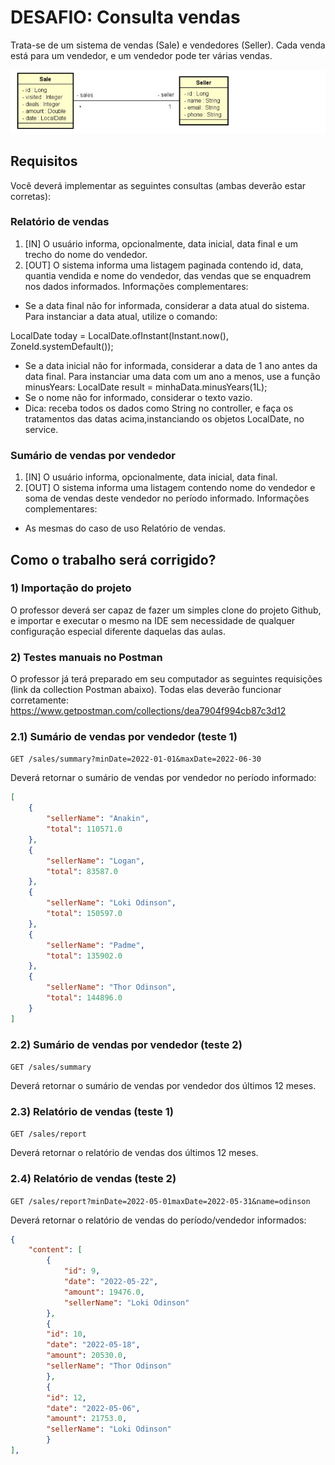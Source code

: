 
# DESAFIO: Consulta vendas

Trata-se de um sistema de vendas (Sale) e vendedores (Seller). Cada venda está para um vendedor, e um
vendedor pode ter várias vendas.

![Diagrama das Classes](https://github.com/vinic1u/desafio-consulta-vendas/blob/main/readme_imagens/diagrama.png?raw=true)

## Requisitos
Você deverá implementar as seguintes consultas (ambas deverão estar corretas):

### Relatório de vendas
1. [IN] O usuário informa, opcionalmente, data inicial, data final e um trecho do nome do vendedor.
2. [OUT] O sistema informa uma listagem paginada contendo id, data, quantia vendida e nome do
vendedor, das vendas que se enquadrem nos dados informados.
Informações complementares:
- Se a data final não for informada, considerar a data atual do sistema. Para instanciar a data atual, utilize o comando:

LocalDate today = LocalDate.ofInstant(Instant.now(), ZoneId.systemDefault());

- Se a data inicial não for informada, considerar a data de 1 ano antes da data final. Para instanciar
uma data com um ano a menos, use a função minusYears:
LocalDate result = minhaData.minusYears(1L);
- Se o nome não for informado, considerar o texto vazio.
- Dica: receba todos os dados como String no controller, e faça os tratamentos das datas acima,instanciando os objetos LocalDate, no service.


### Sumário de vendas por vendedor
1. [IN] O usuário informa, opcionalmente, data inicial, data final.
2. [OUT] O sistema informa uma listagem contendo nome do vendedor e soma de vendas deste vendedor
no período informado.
Informações complementares:
- As mesmas do caso de uso Relatório de vendas.

## Como o trabalho será corrigido?

### 1) Importação do projeto
O professor deverá ser capaz de fazer um simples clone do projeto Github, e importar e executar o mesmo na
IDE sem necessidade de qualquer configuração especial diferente daquelas das aulas.

### 2) Testes manuais no Postman
O professor já terá preparado em seu computador as seguintes requisições (link da collection Postman
abaixo). Todas elas deverão funcionar corretamente:
https://www.getpostman.com/collections/dea7904f994cb87c3d12

### 2.1) Sumário de vendas por vendedor (teste 1)
```GET /sales/summary?minDate=2022-01-01&maxDate=2022-06-30 ```

Deverá retornar o sumário de vendas por vendedor no período informado:

```json
[
    {
        "sellerName": "Anakin",
        "total": 110571.0
    },
    {
        "sellerName": "Logan",
        "total": 83587.0
    },
    {
        "sellerName": "Loki Odinson",
        "total": 150597.0
    },
    {
        "sellerName": "Padme",
        "total": 135902.0
    },
    {
        "sellerName": "Thor Odinson",
        "total": 144896.0
    }
]
```
### 2.2) Sumário de vendas por vendedor (teste 2)
```GET /sales/summary```

Deverá retornar o sumário de vendas por vendedor dos últimos 12 meses.

### 2.3) Relatório de vendas (teste 1)
```GET /sales/report```

Deverá retornar o relatório de vendas dos últimos 12 meses.

### 2.4) Relatório de vendas (teste 2)
```GET /sales/report?minDate=2022-05-01maxDate=2022-05-31&name=odinson```

Deverá retornar o relatório de vendas do período/vendedor informados:

```json
{
    "content": [
        {
            "id": 9,
            "date": "2022-05-22",
            "amount": 19476.0,
            "sellerName": "Loki Odinson"
        },
        {
        "id": 10,
        "date": "2022-05-18",
        "amount": 20530.0,
        "sellerName": "Thor Odinson"
        },
        {
        "id": 12,
        "date": "2022-05-06",
        "amount": 21753.0,
        "sellerName": "Loki Odinson"
        }
],
```
